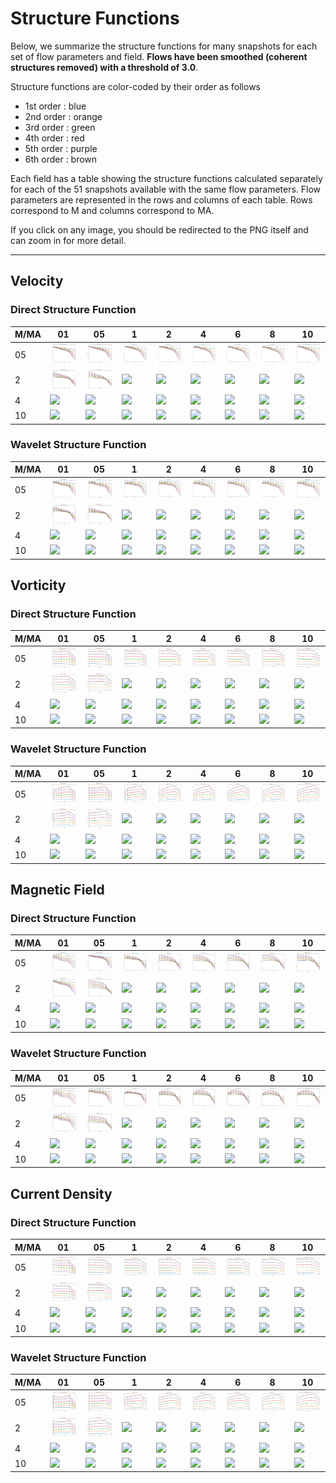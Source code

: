 # Structure Functions

Below, we summarize the structure functions for many snapshots for each set of flow parameters and field.
**Flows have been smoothed (coherent structures removed) with a threshold of 3.0**.

Structure functions are color-coded by their order as follows

  * 1st order : blue
  * 2nd order : orange
  * 3rd order : green
  * 4th order : red
  * 5th order : purple
  * 6th order : brown

Each field has a table showing the structure functions calculated separately for each of the 51 snapshots available with the same flow parameters.
Flow parameters are represented in the rows and columns of each table.
Rows correspond to M and columns correspond to MA.

If you click on any image, you should be redirected to the PNG itself and can zoom in for more detail.

---

## Velocity

### Direct Structure Function

|M/MA| 01 | 05 | 1 | 2 | 4 | 6 | 8 | 10 |
|----|----|----|---|---|---|---|---|----|
| 05 |<img src="M05MA01/w4t-plot-structure-function-mom_M05MA01_vel_dsf_denoise-03d00-smooth.png">|<img src="M05MA05/w4t-plot-structure-function-mom_M05MA05_vel_dsf_denoise-03d00-smooth.png">|<img src="M05MA1/w4t-plot-structure-function-mom_M05MA1_vel_dsf_denoise-03d00-smooth.png">|<img src="M05MA2/w4t-plot-structure-function-mom_M05MA2_vel_dsf_denoise-03d00-smooth.png">|<img src="M05MA4/w4t-plot-structure-function-mom_M05MA4_vel_dsf_denoise-03d00-smooth.png">|<img src="M05MA6/w4t-plot-structure-function-mom_M05MA6_vel_dsf_denoise-03d00-smooth.png">|<img src="M05MA8/w4t-plot-structure-function-mom_M05MA8_vel_dsf_denoise-03d00-smooth.png">|<img src="M05MA10/w4t-plot-structure-function-mom_M05MA10_vel_dsf_denoise-03d00-smooth.png">|
| 2  |<img src="M2MA01/w4t-plot-structure-function-mom_M2MA01_vel_dsf_denoise-03d00-smooth.png">|<img src="M2MA05/w4t-plot-structure-function-mom_M2MA05_vel_dsf_denoise-03d00-smooth.png">|<img src="M2MA1/w4t-plot-structure-function-mom_M2MA1_vel_dsf_denoise-03d00-smooth.png">|<img src="M2MA2/w4t-plot-structure-function-mom_M2MA2_vel_dsf_denoise-03d00-smooth.png">|<img src="M2MA4/w4t-plot-structure-function-mom_M2MA4_vel_dsf_denoise-03d00-smooth.png">|<img src="M2MA6/w4t-plot-structure-function-mom_M2MA6_vel_dsf_denoise-03d00-smooth.png">|<img src="M2MA8/w4t-plot-structure-function-mom_M2MA8_vel_dsf_denoise-03d00-smooth.png">|<img src="M2MA10/w4t-plot-structure-function-mom_M2MA10_vel_dsf_denoise-03d00-smooth.png">|
| 4  |<img src="M4MA01/w4t-plot-structure-function-mom_M4MA01_vel_dsf_denoise-03d00-smooth.png">|<img src="M4MA05/w4t-plot-structure-function-mom_M4MA05_vel_dsf_denoise-03d00-smooth.png">|<img src="M4MA1/w4t-plot-structure-function-mom_M4MA1_vel_dsf_denoise-03d00-smooth.png">|<img src="M4MA2/w4t-plot-structure-function-mom_M4MA2_vel_dsf_denoise-03d00-smooth.png">|<img src="M4MA4/w4t-plot-structure-function-mom_M4MA4_vel_dsf_denoise-03d00-smooth.png">|<img src="M4MA6/w4t-plot-structure-function-mom_M4MA6_vel_dsf_denoise-03d00-smooth.png">|<img src="M4MA8/w4t-plot-structure-function-mom_M4MA8_vel_dsf_denoise-03d00-smooth.png">|<img src="M4MA10/w4t-plot-structure-function-mom_M4MA10_vel_dsf_denoise-03d00-smooth.png">|
| 10 |<img src="M10MA01/w4t-plot-structure-function-mom_M10MA01_vel_dsf_denoise-03d00-smooth.png">|<img src="M10MA05/w4t-plot-structure-function-mom_M10MA05_vel_dsf_denoise-03d00-smooth.png">|<img src="M10MA1/w4t-plot-structure-function-mom_M10MA1_vel_dsf_denoise-03d00-smooth.png">|<img src="M10MA2/w4t-plot-structure-function-mom_M10MA2_vel_dsf_denoise-03d00-smooth.png">|<img src="M10MA4/w4t-plot-structure-function-mom_M10MA4_vel_dsf_denoise-03d00-smooth.png">|<img src="M10MA6/w4t-plot-structure-function-mom_M10MA6_vel_dsf_denoise-03d00-smooth.png">|<img src="M10MA8/w4t-plot-structure-function-mom_M10MA8_vel_dsf_denoise-03d00-smooth.png">|<img src="M10MA10/w4t-plot-structure-function-mom_M10MA10_vel_dsf_denoise-03d00-smooth.png">|

### Wavelet Structure Function

|M/MA| 01 | 05 | 1 | 2 | 4 | 6 | 8 | 10 |
|----|----|----|---|---|---|---|---|----|
| 05 |<img src="M05MA01/w4t-plot-structure-function-mom_M05MA01_vel_wsf_denoise-03d00-smooth.png">|<img src="M05MA05/w4t-plot-structure-function-mom_M05MA05_vel_wsf_denoise-03d00-smooth.png">|<img src="M05MA1/w4t-plot-structure-function-mom_M05MA1_vel_wsf_denoise-03d00-smooth.png">|<img src="M05MA2/w4t-plot-structure-function-mom_M05MA2_vel_wsf_denoise-03d00-smooth.png">|<img src="M05MA4/w4t-plot-structure-function-mom_M05MA4_vel_wsf_denoise-03d00-smooth.png">|<img src="M05MA6/w4t-plot-structure-function-mom_M05MA6_vel_wsf_denoise-03d00-smooth.png">|<img src="M05MA8/w4t-plot-structure-function-mom_M05MA8_vel_wsf_denoise-03d00-smooth.png">|<img src="M05MA10/w4t-plot-structure-function-mom_M05MA10_vel_wsf_denoise-03d00-smooth.png">|
| 2  |<img src="M2MA01/w4t-plot-structure-function-mom_M2MA01_vel_wsf_denoise-03d00-smooth.png">|<img src="M2MA05/w4t-plot-structure-function-mom_M2MA05_vel_wsf_denoise-03d00-smooth.png">|<img src="M2MA1/w4t-plot-structure-function-mom_M2MA1_vel_wsf_denoise-03d00-smooth.png">|<img src="M2MA2/w4t-plot-structure-function-mom_M2MA2_vel_wsf_denoise-03d00-smooth.png">|<img src="M2MA4/w4t-plot-structure-function-mom_M2MA4_vel_wsf_denoise-03d00-smooth.png">|<img src="M2MA6/w4t-plot-structure-function-mom_M2MA6_vel_wsf_denoise-03d00-smooth.png">|<img src="M2MA8/w4t-plot-structure-function-mom_M2MA8_vel_wsf_denoise-03d00-smooth.png">|<img src="M2MA10/w4t-plot-structure-function-mom_M2MA10_vel_wsf_denoise-03d00-smooth.png">|
| 4  |<img src="M4MA01/w4t-plot-structure-function-mom_M4MA01_vel_wsf_denoise-03d00-smooth.png">|<img src="M4MA05/w4t-plot-structure-function-mom_M4MA05_vel_wsf_denoise-03d00-smooth.png">|<img src="M4MA1/w4t-plot-structure-function-mom_M4MA1_vel_wsf_denoise-03d00-smooth.png">|<img src="M4MA2/w4t-plot-structure-function-mom_M4MA2_vel_wsf_denoise-03d00-smooth.png">|<img src="M4MA4/w4t-plot-structure-function-mom_M4MA4_vel_wsf_denoise-03d00-smooth.png">|<img src="M4MA6/w4t-plot-structure-function-mom_M4MA6_vel_wsf_denoise-03d00-smooth.png">|<img src="M4MA8/w4t-plot-structure-function-mom_M4MA8_vel_wsf_denoise-03d00-smooth.png">|<img src="M4MA10/w4t-plot-structure-function-mom_M4MA10_vel_wsf_denoise-03d00-smooth.png">|
| 10 |<img src="M10MA01/w4t-plot-structure-function-mom_M10MA01_vel_wsf_denoise-03d00-smooth.png">|<img src="M10MA05/w4t-plot-structure-function-mom_M10MA05_vel_wsf_denoise-03d00-smooth.png">|<img src="M10MA1/w4t-plot-structure-function-mom_M10MA1_vel_wsf_denoise-03d00-smooth.png">|<img src="M10MA2/w4t-plot-structure-function-mom_M10MA2_vel_wsf_denoise-03d00-smooth.png">|<img src="M10MA4/w4t-plot-structure-function-mom_M10MA4_vel_wsf_denoise-03d00-smooth.png">|<img src="M10MA6/w4t-plot-structure-function-mom_M10MA6_vel_wsf_denoise-03d00-smooth.png">|<img src="M10MA8/w4t-plot-structure-function-mom_M10MA8_vel_wsf_denoise-03d00-smooth.png">|<img src="M10MA10/w4t-plot-structure-function-mom_M10MA10_vel_wsf_denoise-03d00-smooth.png">|

## Vorticity

### Direct Structure Function

|M/MA| 01 | 05 | 1 | 2 | 4 | 6 | 8 | 10 |
|----|----|----|---|---|---|---|---|----|
| 05 |<img src="M05MA01/w4t-plot-structure-function-mom_M05MA01_vort_dsf_denoise-03d00-smooth.png">|<img src="M05MA05/w4t-plot-structure-function-mom_M05MA05_vort_dsf_denoise-03d00-smooth.png">|<img src="M05MA1/w4t-plot-structure-function-mom_M05MA1_vort_dsf_denoise-03d00-smooth.png">|<img src="M05MA2/w4t-plot-structure-function-mom_M05MA2_vort_dsf_denoise-03d00-smooth.png">|<img src="M05MA4/w4t-plot-structure-function-mom_M05MA4_vort_dsf_denoise-03d00-smooth.png">|<img src="M05MA6/w4t-plot-structure-function-mom_M05MA6_vort_dsf_denoise-03d00-smooth.png">|<img src="M05MA8/w4t-plot-structure-function-mom_M05MA8_vort_dsf_denoise-03d00-smooth.png">|<img src="M05MA10/w4t-plot-structure-function-mom_M05MA10_vort_dsf_denoise-03d00-smooth.png">|
| 2  |<img src="M2MA01/w4t-plot-structure-function-mom_M2MA01_vort_dsf_denoise-03d00-smooth.png">|<img src="M2MA05/w4t-plot-structure-function-mom_M2MA05_vort_dsf_denoise-03d00-smooth.png">|<img src="M2MA1/w4t-plot-structure-function-mom_M2MA1_vort_dsf_denoise-03d00-smooth.png">|<img src="M2MA2/w4t-plot-structure-function-mom_M2MA2_vort_dsf_denoise-03d00-smooth.png">|<img src="M2MA4/w4t-plot-structure-function-mom_M2MA4_vort_dsf_denoise-03d00-smooth.png">|<img src="M2MA6/w4t-plot-structure-function-mom_M2MA6_vort_dsf_denoise-03d00-smooth.png">|<img src="M2MA8/w4t-plot-structure-function-mom_M2MA8_vort_dsf_denoise-03d00-smooth.png">|<img src="M2MA10/w4t-plot-structure-function-mom_M2MA10_vort_dsf_denoise-03d00-smooth.png">|
| 4  |<img src="M4MA01/w4t-plot-structure-function-mom_M4MA01_vort_dsf_denoise-03d00-smooth.png">|<img src="M4MA05/w4t-plot-structure-function-mom_M4MA05_vort_dsf_denoise-03d00-smooth.png">|<img src="M4MA1/w4t-plot-structure-function-mom_M4MA1_vort_dsf_denoise-03d00-smooth.png">|<img src="M4MA2/w4t-plot-structure-function-mom_M4MA2_vort_dsf_denoise-03d00-smooth.png">|<img src="M4MA4/w4t-plot-structure-function-mom_M4MA4_vort_dsf_denoise-03d00-smooth.png">|<img src="M4MA6/w4t-plot-structure-function-mom_M4MA6_vort_dsf_denoise-03d00-smooth.png">|<img src="M4MA8/w4t-plot-structure-function-mom_M4MA8_vort_dsf_denoise-03d00-smooth.png">|<img src="M4MA10/w4t-plot-structure-function-mom_M4MA10_vort_dsf_denoise-03d00-smooth.png">|
| 10 |<img src="M10MA01/w4t-plot-structure-function-mom_M10MA01_vort_dsf_denoise-03d00-smooth.png">|<img src="M10MA05/w4t-plot-structure-function-mom_M10MA05_vort_dsf_denoise-03d00-smooth.png">|<img src="M10MA1/w4t-plot-structure-function-mom_M10MA1_vort_dsf_denoise-03d00-smooth.png">|<img src="M10MA2/w4t-plot-structure-function-mom_M10MA2_vort_dsf_denoise-03d00-smooth.png">|<img src="M10MA4/w4t-plot-structure-function-mom_M10MA4_vort_dsf_denoise-03d00-smooth.png">|<img src="M10MA6/w4t-plot-structure-function-mom_M10MA6_vort_dsf_denoise-03d00-smooth.png">|<img src="M10MA8/w4t-plot-structure-function-mom_M10MA8_vort_dsf_denoise-03d00-smooth.png">|<img src="M10MA10/w4t-plot-structure-function-mom_M10MA10_vort_dsf_denoise-03d00-smooth.png">|

### Wavelet Structure Function

|M/MA| 01 | 05 | 1 | 2 | 4 | 6 | 8 | 10 |
|----|----|----|---|---|---|---|---|----|
| 05 |<img src="M05MA01/w4t-plot-structure-function-mom_M05MA01_vort_wsf_denoise-03d00-smooth.png">|<img src="M05MA05/w4t-plot-structure-function-mom_M05MA05_vort_wsf_denoise-03d00-smooth.png">|<img src="M05MA1/w4t-plot-structure-function-mom_M05MA1_vort_wsf_denoise-03d00-smooth.png">|<img src="M05MA2/w4t-plot-structure-function-mom_M05MA2_vort_wsf_denoise-03d00-smooth.png">|<img src="M05MA4/w4t-plot-structure-function-mom_M05MA4_vort_wsf_denoise-03d00-smooth.png">|<img src="M05MA6/w4t-plot-structure-function-mom_M05MA6_vort_wsf_denoise-03d00-smooth.png">|<img src="M05MA8/w4t-plot-structure-function-mom_M05MA8_vort_wsf_denoise-03d00-smooth.png">|<img src="M05MA10/w4t-plot-structure-function-mom_M05MA10_vort_wsf_denoise-03d00-smooth.png">|
| 2  |<img src="M2MA01/w4t-plot-structure-function-mom_M2MA01_vort_wsf_denoise-03d00-smooth.png">|<img src="M2MA05/w4t-plot-structure-function-mom_M2MA05_vort_wsf_denoise-03d00-smooth.png">|<img src="M2MA1/w4t-plot-structure-function-mom_M2MA1_vort_wsf_denoise-03d00-smooth.png">|<img src="M2MA2/w4t-plot-structure-function-mom_M2MA2_vort_wsf_denoise-03d00-smooth.png">|<img src="M2MA4/w4t-plot-structure-function-mom_M2MA4_vort_wsf_denoise-03d00-smooth.png">|<img src="M2MA6/w4t-plot-structure-function-mom_M2MA6_vort_wsf_denoise-03d00-smooth.png">|<img src="M2MA8/w4t-plot-structure-function-mom_M2MA8_vort_wsf_denoise-03d00-smooth.png">|<img src="M2MA10/w4t-plot-structure-function-mom_M2MA10_vort_wsf_denoise-03d00-smooth.png">|
| 4  |<img src="M4MA01/w4t-plot-structure-function-mom_M4MA01_vort_wsf_denoise-03d00-smooth.png">|<img src="M4MA05/w4t-plot-structure-function-mom_M4MA05_vort_wsf_denoise-03d00-smooth.png">|<img src="M4MA1/w4t-plot-structure-function-mom_M4MA1_vort_wsf_denoise-03d00-smooth.png">|<img src="M4MA2/w4t-plot-structure-function-mom_M4MA2_vort_wsf_denoise-03d00-smooth.png">|<img src="M4MA4/w4t-plot-structure-function-mom_M4MA4_vort_wsf_denoise-03d00-smooth.png">|<img src="M4MA6/w4t-plot-structure-function-mom_M4MA6_vort_wsf_denoise-03d00-smooth.png">|<img src="M4MA8/w4t-plot-structure-function-mom_M4MA8_vort_wsf_denoise-03d00-smooth.png">|<img src="M4MA10/w4t-plot-structure-function-mom_M4MA10_vort_wsf_denoise-03d00-smooth.png">|
| 10 |<img src="M10MA01/w4t-plot-structure-function-mom_M10MA01_vort_wsf_denoise-03d00-smooth.png">|<img src="M10MA05/w4t-plot-structure-function-mom_M10MA05_vort_wsf_denoise-03d00-smooth.png">|<img src="M10MA1/w4t-plot-structure-function-mom_M10MA1_vort_wsf_denoise-03d00-smooth.png">|<img src="M10MA2/w4t-plot-structure-function-mom_M10MA2_vort_wsf_denoise-03d00-smooth.png">|<img src="M10MA4/w4t-plot-structure-function-mom_M10MA4_vort_wsf_denoise-03d00-smooth.png">|<img src="M10MA6/w4t-plot-structure-function-mom_M10MA6_vort_wsf_denoise-03d00-smooth.png">|<img src="M10MA8/w4t-plot-structure-function-mom_M10MA8_vort_wsf_denoise-03d00-smooth.png">|<img src="M10MA10/w4t-plot-structure-function-mom_M10MA10_vort_wsf_denoise-03d00-smooth.png">|

## Magnetic Field

### Direct Structure Function

|M/MA| 01 | 05 | 1 | 2 | 4 | 6 | 8 | 10 |
|----|----|----|---|---|---|---|---|----|
| 05 |<img src="M05MA01/w4t-plot-structure-function-mom_M05MA01_mag_dsf_denoise-03d00-smooth.png">|<img src="M05MA05/w4t-plot-structure-function-mom_M05MA05_mag_dsf_denoise-03d00-smooth.png">|<img src="M05MA1/w4t-plot-structure-function-mom_M05MA1_mag_dsf_denoise-03d00-smooth.png">|<img src="M05MA2/w4t-plot-structure-function-mom_M05MA2_mag_dsf_denoise-03d00-smooth.png">|<img src="M05MA4/w4t-plot-structure-function-mom_M05MA4_mag_dsf_denoise-03d00-smooth.png">|<img src="M05MA6/w4t-plot-structure-function-mom_M05MA6_mag_dsf_denoise-03d00-smooth.png">|<img src="M05MA8/w4t-plot-structure-function-mom_M05MA8_mag_dsf_denoise-03d00-smooth.png">|<img src="M05MA10/w4t-plot-structure-function-mom_M05MA10_mag_dsf_denoise-03d00-smooth.png">|
| 2  |<img src="M2MA01/w4t-plot-structure-function-mom_M2MA01_mag_dsf_denoise-03d00-smooth.png">|<img src="M2MA05/w4t-plot-structure-function-mom_M2MA05_mag_dsf_denoise-03d00-smooth.png">|<img src="M2MA1/w4t-plot-structure-function-mom_M2MA1_mag_dsf_denoise-03d00-smooth.png">|<img src="M2MA2/w4t-plot-structure-function-mom_M2MA2_mag_dsf_denoise-03d00-smooth.png">|<img src="M2MA4/w4t-plot-structure-function-mom_M2MA4_mag_dsf_denoise-03d00-smooth.png">|<img src="M2MA6/w4t-plot-structure-function-mom_M2MA6_mag_dsf_denoise-03d00-smooth.png">|<img src="M2MA8/w4t-plot-structure-function-mom_M2MA8_mag_dsf_denoise-03d00-smooth.png">|<img src="M2MA10/w4t-plot-structure-function-mom_M2MA10_mag_dsf_denoise-03d00-smooth.png">|
| 4  |<img src="M4MA01/w4t-plot-structure-function-mom_M4MA01_mag_dsf_denoise-03d00-smooth.png">|<img src="M4MA05/w4t-plot-structure-function-mom_M4MA05_mag_dsf_denoise-03d00-smooth.png">|<img src="M4MA1/w4t-plot-structure-function-mom_M4MA1_mag_dsf_denoise-03d00-smooth.png">|<img src="M4MA2/w4t-plot-structure-function-mom_M4MA2_mag_dsf_denoise-03d00-smooth.png">|<img src="M4MA4/w4t-plot-structure-function-mom_M4MA4_mag_dsf_denoise-03d00-smooth.png">|<img src="M4MA6/w4t-plot-structure-function-mom_M4MA6_mag_dsf_denoise-03d00-smooth.png">|<img src="M4MA8/w4t-plot-structure-function-mom_M4MA8_mag_dsf_denoise-03d00-smooth.png">|<img src="M4MA10/w4t-plot-structure-function-mom_M4MA10_mag_dsf_denoise-03d00-smooth.png">|
| 10 |<img src="M10MA01/w4t-plot-structure-function-mom_M10MA01_mag_dsf_denoise-03d00-smooth.png">|<img src="M10MA05/w4t-plot-structure-function-mom_M10MA05_mag_dsf_denoise-03d00-smooth.png">|<img src="M10MA1/w4t-plot-structure-function-mom_M10MA1_mag_dsf_denoise-03d00-smooth.png">|<img src="M10MA2/w4t-plot-structure-function-mom_M10MA2_mag_dsf_denoise-03d00-smooth.png">|<img src="M10MA4/w4t-plot-structure-function-mom_M10MA4_mag_dsf_denoise-03d00-smooth.png">|<img src="M10MA6/w4t-plot-structure-function-mom_M10MA6_mag_dsf_denoise-03d00-smooth.png">|<img src="M10MA8/w4t-plot-structure-function-mom_M10MA8_mag_dsf_denoise-03d00-smooth.png">|<img src="M10MA10/w4t-plot-structure-function-mom_M10MA10_mag_dsf_denoise-03d00-smooth.png">|

### Wavelet Structure Function

|M/MA| 01 | 05 | 1 | 2 | 4 | 6 | 8 | 10 |
|----|----|----|---|---|---|---|---|----|
| 05 |<img src="M05MA01/w4t-plot-structure-function-mom_M05MA01_mag_wsf_denoise-03d00-smooth.png">|<img src="M05MA05/w4t-plot-structure-function-mom_M05MA05_mag_wsf_denoise-03d00-smooth.png">|<img src="M05MA1/w4t-plot-structure-function-mom_M05MA1_mag_wsf_denoise-03d00-smooth.png">|<img src="M05MA2/w4t-plot-structure-function-mom_M05MA2_mag_wsf_denoise-03d00-smooth.png">|<img src="M05MA4/w4t-plot-structure-function-mom_M05MA4_mag_wsf_denoise-03d00-smooth.png">|<img src="M05MA6/w4t-plot-structure-function-mom_M05MA6_mag_wsf_denoise-03d00-smooth.png">|<img src="M05MA8/w4t-plot-structure-function-mom_M05MA8_mag_wsf_denoise-03d00-smooth.png">|<img src="M05MA10/w4t-plot-structure-function-mom_M05MA10_mag_wsf_denoise-03d00-smooth.png">|
| 2  |<img src="M2MA01/w4t-plot-structure-function-mom_M2MA01_mag_wsf_denoise-03d00-smooth.png">|<img src="M2MA05/w4t-plot-structure-function-mom_M2MA05_mag_wsf_denoise-03d00-smooth.png">|<img src="M2MA1/w4t-plot-structure-function-mom_M2MA1_mag_wsf_denoise-03d00-smooth.png">|<img src="M2MA2/w4t-plot-structure-function-mom_M2MA2_mag_wsf_denoise-03d00-smooth.png">|<img src="M2MA4/w4t-plot-structure-function-mom_M2MA4_mag_wsf_denoise-03d00-smooth.png">|<img src="M2MA6/w4t-plot-structure-function-mom_M2MA6_mag_wsf_denoise-03d00-smooth.png">|<img src="M2MA8/w4t-plot-structure-function-mom_M2MA8_mag_wsf_denoise-03d00-smooth.png">|<img src="M2MA10/w4t-plot-structure-function-mom_M2MA10_mag_wsf_denoise-03d00-smooth.png">|
| 4  |<img src="M4MA01/w4t-plot-structure-function-mom_M4MA01_mag_wsf_denoise-03d00-smooth.png">|<img src="M4MA05/w4t-plot-structure-function-mom_M4MA05_mag_wsf_denoise-03d00-smooth.png">|<img src="M4MA1/w4t-plot-structure-function-mom_M4MA1_mag_wsf_denoise-03d00-smooth.png">|<img src="M4MA2/w4t-plot-structure-function-mom_M4MA2_mag_wsf_denoise-03d00-smooth.png">|<img src="M4MA4/w4t-plot-structure-function-mom_M4MA4_mag_wsf_denoise-03d00-smooth.png">|<img src="M4MA6/w4t-plot-structure-function-mom_M4MA6_mag_wsf_denoise-03d00-smooth.png">|<img src="M4MA8/w4t-plot-structure-function-mom_M4MA8_mag_wsf_denoise-03d00-smooth.png">|<img src="M4MA10/w4t-plot-structure-function-mom_M4MA10_mag_wsf_denoise-03d00-smooth.png">|
| 10 |<img src="M10MA01/w4t-plot-structure-function-mom_M10MA01_mag_wsf_denoise-03d00-smooth.png">|<img src="M10MA05/w4t-plot-structure-function-mom_M10MA05_mag_wsf_denoise-03d00-smooth.png">|<img src="M10MA1/w4t-plot-structure-function-mom_M10MA1_mag_wsf_denoise-03d00-smooth.png">|<img src="M10MA2/w4t-plot-structure-function-mom_M10MA2_mag_wsf_denoise-03d00-smooth.png">|<img src="M10MA4/w4t-plot-structure-function-mom_M10MA4_mag_wsf_denoise-03d00-smooth.png">|<img src="M10MA6/w4t-plot-structure-function-mom_M10MA6_mag_wsf_denoise-03d00-smooth.png">|<img src="M10MA8/w4t-plot-structure-function-mom_M10MA8_mag_wsf_denoise-03d00-smooth.png">|<img src="M10MA10/w4t-plot-structure-function-mom_M10MA10_mag_wsf_denoise-03d00-smooth.png">|

## Current Density

### Direct Structure Function

|M/MA| 01 | 05 | 1 | 2 | 4 | 6 | 8 | 10 |
|----|----|----|---|---|---|---|---|----|
| 05 |<img src="M05MA01/w4t-plot-structure-function-mom_M05MA01_curr_dsf_denoise-03d00-smooth.png">|<img src="M05MA05/w4t-plot-structure-function-mom_M05MA05_curr_dsf_denoise-03d00-smooth.png">|<img src="M05MA1/w4t-plot-structure-function-mom_M05MA1_curr_dsf_denoise-03d00-smooth.png">|<img src="M05MA2/w4t-plot-structure-function-mom_M05MA2_curr_dsf_denoise-03d00-smooth.png">|<img src="M05MA4/w4t-plot-structure-function-mom_M05MA4_curr_dsf_denoise-03d00-smooth.png">|<img src="M05MA6/w4t-plot-structure-function-mom_M05MA6_curr_dsf_denoise-03d00-smooth.png">|<img src="M05MA8/w4t-plot-structure-function-mom_M05MA8_curr_dsf_denoise-03d00-smooth.png">|<img src="M05MA10/w4t-plot-structure-function-mom_M05MA10_curr_dsf_denoise-03d00-smooth.png">|
| 2  |<img src="M2MA01/w4t-plot-structure-function-mom_M2MA01_curr_dsf_denoise-03d00-smooth.png">|<img src="M2MA05/w4t-plot-structure-function-mom_M2MA05_curr_dsf_denoise-03d00-smooth.png">|<img src="M2MA1/w4t-plot-structure-function-mom_M2MA1_curr_dsf_denoise-03d00-smooth.png">|<img src="M2MA2/w4t-plot-structure-function-mom_M2MA2_curr_dsf_denoise-03d00-smooth.png">|<img src="M2MA4/w4t-plot-structure-function-mom_M2MA4_curr_dsf_denoise-03d00-smooth.png">|<img src="M2MA6/w4t-plot-structure-function-mom_M2MA6_curr_dsf_denoise-03d00-smooth.png">|<img src="M2MA8/w4t-plot-structure-function-mom_M2MA8_curr_dsf_denoise-03d00-smooth.png">|<img src="M2MA10/w4t-plot-structure-function-mom_M2MA10_curr_dsf_denoise-03d00-smooth.png">|
| 4  |<img src="M4MA01/w4t-plot-structure-function-mom_M4MA01_curr_dsf_denoise-03d00-smooth.png">|<img src="M4MA05/w4t-plot-structure-function-mom_M4MA05_curr_dsf_denoise-03d00-smooth.png">|<img src="M4MA1/w4t-plot-structure-function-mom_M4MA1_curr_dsf_denoise-03d00-smooth.png">|<img src="M4MA2/w4t-plot-structure-function-mom_M4MA2_curr_dsf_denoise-03d00-smooth.png">|<img src="M4MA4/w4t-plot-structure-function-mom_M4MA4_curr_dsf_denoise-03d00-smooth.png">|<img src="M4MA6/w4t-plot-structure-function-mom_M4MA6_curr_dsf_denoise-03d00-smooth.png">|<img src="M4MA8/w4t-plot-structure-function-mom_M4MA8_curr_dsf_denoise-03d00-smooth.png">|<img src="M4MA10/w4t-plot-structure-function-mom_M4MA10_curr_dsf_denoise-03d00-smooth.png">|
| 10 |<img src="M10MA01/w4t-plot-structure-function-mom_M10MA01_curr_dsf_denoise-03d00-smooth.png">|<img src="M10MA05/w4t-plot-structure-function-mom_M10MA05_curr_dsf_denoise-03d00-smooth.png">|<img src="M10MA1/w4t-plot-structure-function-mom_M10MA1_curr_dsf_denoise-03d00-smooth.png">|<img src="M10MA2/w4t-plot-structure-function-mom_M10MA2_curr_dsf_denoise-03d00-smooth.png">|<img src="M10MA4/w4t-plot-structure-function-mom_M10MA4_curr_dsf_denoise-03d00-smooth.png">|<img src="M10MA6/w4t-plot-structure-function-mom_M10MA6_curr_dsf_denoise-03d00-smooth.png">|<img src="M10MA8/w4t-plot-structure-function-mom_M10MA8_curr_dsf_denoise-03d00-smooth.png">|<img src="M10MA10/w4t-plot-structure-function-mom_M10MA10_curr_dsf_denoise-03d00-smooth.png">|

### Wavelet Structure Function

|M/MA| 01 | 05 | 1 | 2 | 4 | 6 | 8 | 10 |
|----|----|----|---|---|---|---|---|----|
| 05 |<img src="M05MA01/w4t-plot-structure-function-mom_M05MA01_curr_wsf_denoise-03d00-smooth.png">|<img src="M05MA05/w4t-plot-structure-function-mom_M05MA05_curr_wsf_denoise-03d00-smooth.png">|<img src="M05MA1/w4t-plot-structure-function-mom_M05MA1_curr_wsf_denoise-03d00-smooth.png">|<img src="M05MA2/w4t-plot-structure-function-mom_M05MA2_curr_wsf_denoise-03d00-smooth.png">|<img src="M05MA4/w4t-plot-structure-function-mom_M05MA4_curr_wsf_denoise-03d00-smooth.png">|<img src="M05MA6/w4t-plot-structure-function-mom_M05MA6_curr_wsf_denoise-03d00-smooth.png">|<img src="M05MA8/w4t-plot-structure-function-mom_M05MA8_curr_wsf_denoise-03d00-smooth.png">|<img src="M05MA10/w4t-plot-structure-function-mom_M05MA10_curr_wsf_denoise-03d00-smooth.png">|
| 2  |<img src="M2MA01/w4t-plot-structure-function-mom_M2MA01_curr_wsf_denoise-03d00-smooth.png">|<img src="M2MA05/w4t-plot-structure-function-mom_M2MA05_curr_wsf_denoise-03d00-smooth.png">|<img src="M2MA1/w4t-plot-structure-function-mom_M2MA1_curr_wsf_denoise-03d00-smooth.png">|<img src="M2MA2/w4t-plot-structure-function-mom_M2MA2_curr_wsf_denoise-03d00-smooth.png">|<img src="M2MA4/w4t-plot-structure-function-mom_M2MA4_curr_wsf_denoise-03d00-smooth.png">|<img src="M2MA6/w4t-plot-structure-function-mom_M2MA6_curr_wsf_denoise-03d00-smooth.png">|<img src="M2MA8/w4t-plot-structure-function-mom_M2MA8_curr_wsf_denoise-03d00-smooth.png">|<img src="M2MA10/w4t-plot-structure-function-mom_M2MA10_curr_wsf_denoise-03d00-smooth.png">|
| 4  |<img src="M4MA01/w4t-plot-structure-function-mom_M4MA01_curr_wsf_denoise-03d00-smooth.png">|<img src="M4MA05/w4t-plot-structure-function-mom_M4MA05_curr_wsf_denoise-03d00-smooth.png">|<img src="M4MA1/w4t-plot-structure-function-mom_M4MA1_curr_wsf_denoise-03d00-smooth.png">|<img src="M4MA2/w4t-plot-structure-function-mom_M4MA2_curr_wsf_denoise-03d00-smooth.png">|<img src="M4MA4/w4t-plot-structure-function-mom_M4MA4_curr_wsf_denoise-03d00-smooth.png">|<img src="M4MA6/w4t-plot-structure-function-mom_M4MA6_curr_wsf_denoise-03d00-smooth.png">|<img src="M4MA8/w4t-plot-structure-function-mom_M4MA8_curr_wsf_denoise-03d00-smooth.png">|<img src="M4MA10/w4t-plot-structure-function-mom_M4MA10_curr_wsf_denoise-03d00-smooth.png">|
| 10 |<img src="M10MA01/w4t-plot-structure-function-mom_M10MA01_curr_wsf_denoise-03d00-smooth.png">|<img src="M10MA05/w4t-plot-structure-function-mom_M10MA05_curr_wsf_denoise-03d00-smooth.png">|<img src="M10MA1/w4t-plot-structure-function-mom_M10MA1_curr_wsf_denoise-03d00-smooth.png">|<img src="M10MA2/w4t-plot-structure-function-mom_M10MA2_curr_wsf_denoise-03d00-smooth.png">|<img src="M10MA4/w4t-plot-structure-function-mom_M10MA4_curr_wsf_denoise-03d00-smooth.png">|<img src="M10MA6/w4t-plot-structure-function-mom_M10MA6_curr_wsf_denoise-03d00-smooth.png">|<img src="M10MA8/w4t-plot-structure-function-mom_M10MA8_curr_wsf_denoise-03d00-smooth.png">|<img src="M10MA10/w4t-plot-structure-function-mom_M10MA10_curr_wsf_denoise-03d00-smooth.png">|
